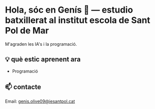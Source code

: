 <!-- Breu tagline amb què et defineixes -->
# Hola, sóc en Genís 👋 — estudio batxillerat al institut escola de Sant Pol de Mar
M'agraden les IA's i la programació.

## 💡 què estic aprenent ara
- Programació

## 📫 contacte
Email: genis.olive09@iesantpol.cat

